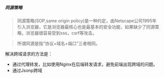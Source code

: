 ##### 同源策略

> 同源策略(SOP,same origin policy)是一种约定，由Netscape公司1995年引入浏览器，它是浏览器最核心也是最基本的安全功能，如果缺少了同源策略，浏览器很容易受到xss，csrf等攻击。

> 所谓同源是指“协议+域名+端口”三者相同。

解决跨域请求的方法是：

- 通过代理转发，比如使用Nginx在后端转发请求，避免前端出现跨域的问题。
- 通过Jsonp跨域
